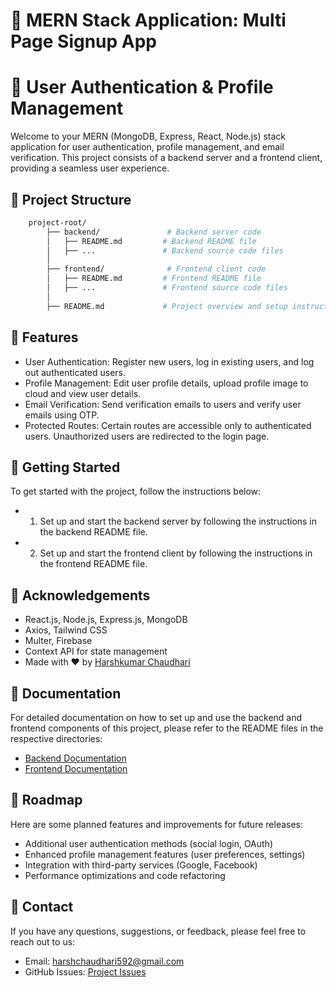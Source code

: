 # 🚀 MERN Stack Application: Multi Page Signup App
# 🔐 User Authentication & Profile Management

Welcome to your MERN (MongoDB, Express, React, Node.js) stack application for user authentication, profile management, and email verification. This project consists of a backend server and a frontend client, providing a seamless user experience.

## 📁 Project Structure

```bash
    project-root/
        ├── backend/               # Backend server code
        │   ├── README.md         # Backend README file
        │   ├── ...               # Backend source code files
        │
        ├── frontend/              # Frontend client code
        │   ├── README.md         # Frontend README file
        │   ├── ...               # Frontend source code files
        │
        ├── README.md             # Project overview and setup instructions
```

## 🌟 Features

- User Authentication: Register new users, log in existing users, and log out authenticated users.
- Profile Management: Edit user profile details, upload profile image to cloud and view user details.
- Email Verification: Send verification emails to users and verify user emails using OTP.
- Protected Routes: Certain routes are accessible only to authenticated users. Unauthorized users are redirected to the login page.

## 🚀 Getting Started

To get started with the project, follow the instructions below:

- 1.  Set up and start the backend server by following the instructions in the backend README file.
- 2.  Set up and start the frontend client by following the instructions in the frontend README file.

## 🙏 Acknowledgements

- React.js, Node.js, Express.js, MongoDB
- Axios, Tailwind CSS
- Multer, Firebase
- Context API for state management
- Made with ❤️ by [Harshkumar Chaudhari](https://github.com/IamHarsh05)

## 📖 Documentation

For detailed documentation on how to set up and use the backend and frontend components of this project, please refer to the README files in the respective directories:

- [Backend Documentation](https://github.com/IamHarsh05/Multi-Page-Login-Sign-Up/tree/main/backend#readme)
- [Frontend Documentation](https://github.com/IamHarsh05/Multi-Page-Login-Sign-Up/tree/main/frontend#readme)

## 🚧 Roadmap

Here are some planned features and improvements for future releases:

- Additional user authentication methods (social login, OAuth)
- Enhanced profile management features (user preferences, settings)
- Integration with third-party services (Google, Facebook)
- Performance optimizations and code refactoring

## 📧 Contact

If you have any questions, suggestions, or feedback, please feel free to reach out to us:

- Email: harshchaudhari592@gmail.com
- GitHub Issues: [Project Issues](https://github.com/IamHarsh05/Multi-Page-Login-Sign-Up/issues)
